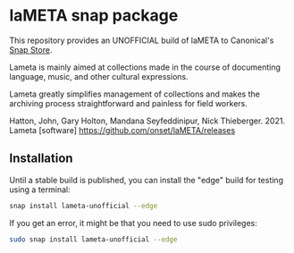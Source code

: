 # laMETA snap package

This repository provides an UNOFFICIAL build of laMETA to Canonical's [Snap Store](https://snapcraft.io).

Lameta is mainly aimed at collections made in the course of documenting language, music, and other cultural expressions.

Lameta greatly simplifies management of collections and makes the archiving process straightforward and painless for field workers. 

Hatton, John, Gary Holton, Mandana Seyfeddinipur, Nick Thieberger. 2021. Lameta [software] https://github.com/onset/laMETA/releases

## Installation

Until a stable build is published, you can install the "edge" build for testing using a terminal:
```bash
snap install lameta-unofficial --edge
```
If you get an error, it might be that you need to use sudo privileges:
```bash
sudo snap install lameta-unofficial --edge
```